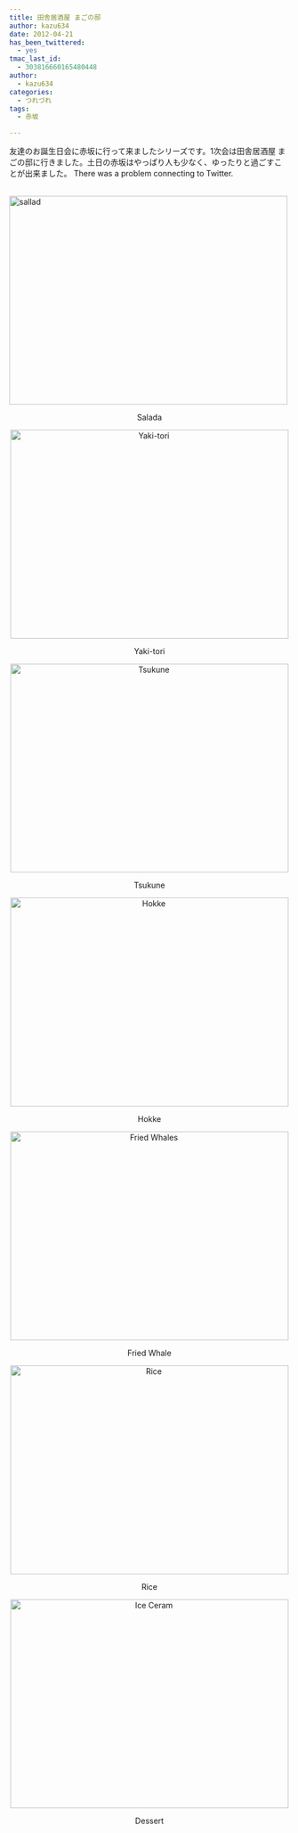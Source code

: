 ```yaml
---
title: 田舎居酒屋 まごの邸
author: kazu634
date: 2012-04-21
has_been_twittered:
  - yes
tmac_last_id:
  - 303816660165480448
author:
  - kazu634
categories:
  - つれづれ
tags:
  - 赤坂

---
```

友達のお誕生日会に赤坂に行って来ましたシリーズです。1次会は田舎居酒屋 まごの邸に行きました。土日の赤坂はやっぱり人も少なく、ゆったりと過ごすことが出来ました。 There was a problem connecting to Twitter. 

<p style="text-align: center;">
<!--more-->
  
<br /> <a href="http://www.flickr.com/photos/42332031@N02/6888776080/" onclick="__gaTracker('send', 'event', 'outbound-article', 'http://www.flickr.com/photos/42332031@N02/6888776080/', '');" title="sallad by kazu634, on Flickr"><img class="aligncenter" src="http://farm8.staticflickr.com/7114/6888776080_dc6e4606bb.jpg" alt="sallad" width="500" height="375" /></a>
</p>

<p style="text-align: center;">
  Salada
</p>

<p style="text-align: center;">
<a href="http://www.flickr.com/photos/42332031@N02/6888782038/" onclick="__gaTracker('send', 'event', 'outbound-article', 'http://www.flickr.com/photos/42332031@N02/6888782038/', '');" title="Yaki-tori by kazu634, on Flickr"><img class="aligncenter" src="http://farm8.staticflickr.com/7140/6888782038_90c9d2c2d5.jpg" alt="Yaki-tori" width="500" height="375" /></a>
</p>

<p style="text-align: center;">
  Yaki-tori
</p>

<p style="text-align: center;">
<a href="http://www.flickr.com/photos/42332031@N02/6888782656/" onclick="__gaTracker('send', 'event', 'outbound-article', 'http://www.flickr.com/photos/42332031@N02/6888782656/', '');" title="Tsukune by kazu634, on Flickr"><img class="aligncenter" src="http://farm8.staticflickr.com/7197/6888782656_a500a6dfbd.jpg" alt="Tsukune" width="500" height="375" /></a>
</p>

<p style="text-align: center;">
  Tsukune
</p>

<p style="text-align: center;">
<a href="http://www.flickr.com/photos/42332031@N02/7034876763/" onclick="__gaTracker('send', 'event', 'outbound-article', 'http://www.flickr.com/photos/42332031@N02/7034876763/', '');" title="Hokke by kazu634, on Flickr"><img class="aligncenter" src="http://farm8.staticflickr.com/7226/7034876763_05a1de4590.jpg" alt="Hokke" width="500" height="375" /></a>
</p>

<p style="text-align: center;">
  Hokke
</p>

<p style="text-align: center;">
<a href="http://www.flickr.com/photos/42332031@N02/7034877911/" onclick="__gaTracker('send', 'event', 'outbound-article', 'http://www.flickr.com/photos/42332031@N02/7034877911/', '');" title="Fried Whales by kazu634, on Flickr"><img class="aligncenter" src="http://farm8.staticflickr.com/7192/7034877911_f8d4903604.jpg" alt="Fried Whales" width="500" height="375" /></a>
</p>

<p style="text-align: center;">
  Fried Whale
</p>

<p style="text-align: center;">
<a href="http://www.flickr.com/photos/42332031@N02/7034878471/" onclick="__gaTracker('send', 'event', 'outbound-article', 'http://www.flickr.com/photos/42332031@N02/7034878471/', '');" title="Rice by kazu634, on Flickr"><img class="aligncenter" src="http://farm8.staticflickr.com/7190/7034878471_db6840d68a.jpg" alt="Rice" width="500" height="375" /></a>
</p>

<p style="text-align: center;">
  Rice
</p>

<p style="text-align: center;">
<a href="http://www.flickr.com/photos/42332031@N02/7034880583/" onclick="__gaTracker('send', 'event', 'outbound-article', 'http://www.flickr.com/photos/42332031@N02/7034880583/', '');" title="Ice Ceram by kazu634, on Flickr"><img class="aligncenter" src="http://farm8.staticflickr.com/7262/7034880583_780fc52751.jpg" alt="Ice Ceram" width="500" height="375" /></a>
</p>

<p style="text-align: center;">
  Dessert
</p>
